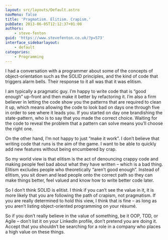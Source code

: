 ```yaml
---
layout: src/layouts/Default.astro
navMenu: false
title: 'Pragmatism. Elitism. Crapism.'
pubDate: 2013-06-05T12:12:37+01:00
authors:
    - steve-fenton
guid: 'https://www.stevefenton.co.uk/?p=573'
interface_sidebarlayout:
    - default
categories:
    - Programming
---
```


I had a conversation with a programmer about some of the concepts of object-orientation such as the SOLID principles, and the kind of code that triggers alarm bells. Their response to it all was that it was elitism.

I am typically a pragmatic guy. I’m happy to write code that is “good enough” up-front and then make it better by refactoring it. I’m also a firm believer in letting the code show you the patterns that are required to clean it up, which means allowing the code to look bad on days one through five in order to see where it leads you. If you started on day one brandishing the state-pattern, who is to say that you made the correct choice. Waiting for the code to reveal the problem that a pattern can solve means you’ll choose the right one.

On the other hand, I’m not happy to just “make it work”. I don’t believe that writing code that runs is the aim of the game. I want to be able to quickly add new features without being encumbered by crap.

So my world view is that elitism is the act of denouncing crappy code and making people feel bad about what they have written – which is a bad thing. Elitism excludes people who theoretically “aren’t good enough”. Instead of elitism, you sit down and lead people onto the correct path so they can make things better, feel valued and know how to write better code later.

So I don’t think SOLID is elitist. I think if you can’t see the value in it, it is more likely that you are following the path of crapism, not pragmatism. If you are really determined to hold this view, I think that is fine – as long as you aren’t listing object-oriented programming on your résumé.

So if you don’t really believe in the value of something, be it OOP, TDD, or Agile – don’t list it on your LinkedIn profile, don’t pretend you are doing it. Accept that you shouldn’t be searching for a role in a company who places a high value on these things.